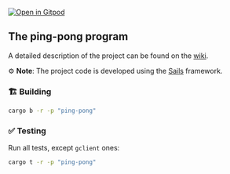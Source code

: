 [![Open in Gitpod](https://img.shields.io/badge/Open_in-Gitpod-white?logo=gitpod)](https://gitpod.io/#FOLDER=ping-pong/https://github.com/gear-foundation/dapps)

## The **ping-pong** program

A detailed description of the project can be found on the [wiki](https://wiki.vara.network/docs/examples/Ping).

⚙️ **Note**: The project code is developed using the [Sails](https://github.com/gear-tech/sails) framework.


### 🏗️ Building

```sh
cargo b -r -p "ping-pong"
```

### ✅ Testing

Run all tests, except `gclient` ones:
```sh
cargo t -r -p "ping-pong"
```

